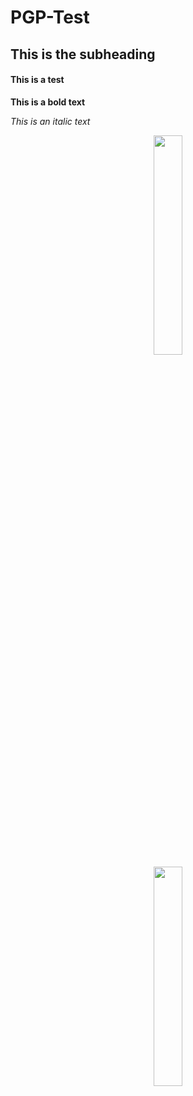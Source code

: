 # PGP-Test

## This is the subheading

#### This is a test

**This is a bold text**

*This is an italic text*

<center><img src="https://gitlab.com/accredian/insaid-data/-/raw/main/Logo-Accredian/Case-Study-Cropped.png" width= 30% /></center>

<center><img src="[https://gitlab.com/accredian/insaid-data/-/raw/main/Logo-Accredian/Case-Study-Cropped.png](https://www.pbs.org/wnet/nature/files/2014/09/ExtraordinaryCats-Main.jpg)https://www.pbs.org/wnet/nature/files/2014/09/ExtraordinaryCats-Main.jpg" width= 30% /></center>
